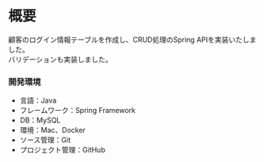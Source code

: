 # 概要
顧客のログイン情報テーブルを作成し、CRUD処理のSpring APIを実装いたしました。  
バリデーションも実装しました。
### 開発環境
* 言語：Java
* フレームワーク：Spring Framework
* DB：MySQL
* 環境：Mac、Docker
* ソース管理：Git
* プロジェクト管理：GitHub

